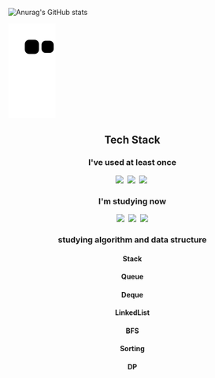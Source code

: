 
![Anurag's GitHub stats](https://github-readme-stats.vercel.app/api?username=LSapee&show_icons=true&theme=radical)
<!-- ![readme용](https://user-images.githubusercontent.com/91775368/165101080-3137860e-4d1f-4ff7-933c-01fe30240a21.png) -->
![snake gif](https://github.com/Lsapee/Lsapee/blob/output/github-contribution-grid-snake.svg)
<h2 align="center">Tech Stack</h2>
<h3 align="center">I've used at least once</h3>
<p align="center">
<img src="https://img.shields.io/badge/Java-orange?style=flat-square&logo=Java&logoColor=white"/></a>&nbsp
<img src="https://img.shields.io/badge/springboot-green?style=flat-square&logo=springboot&logoColor=white"/></a>&nbsp
<img src="https://img.shields.io/badge/MySQL-skyblue?style=flat-square&logo=MySQL&logoColor=white"/></a>&nbsp
</p>
<h3 align="center">I'm studying now</h3>
<p align="center">
<img src="https://img.shields.io/badge/JavaScript-yellow?style=flat-square&logo=JavaScript&logoColor=white"/></a>&nbsp
<img src="https://img.shields.io/badge/C++-00599C?style=flat-square&logo=cplusplus&logoColor=white"/></a>&nbsp
<img src="https://img.shields.io/badge/AWS-333333?style=flat-square&logo=amazonaws&logoColor=white"/></a>
</p>



<h3 align="center">studying algorithm and data structure</h3>
<h4 align="center">Stack</h4>
<h4 align="center">Queue</h4>
<h4 align="center">Deque</h4>
<h4 align="center">LinkedList</h4>
<h4 align="center">BFS</h4>
<h4 align="center">Sorting</h4>
<h4 align="center">DP</h4>
<br/>
<br/>

<!-- ![aws-certified-solutions-architect-associate](https://user-images.githubusercontent.com/91775368/219571477-4647eb98-cae0-4e15-8458-3ebb268c01fe.png)
![aws-certified-developer-associate](https://user-images.githubusercontent.com/91775368/219571487-f39e86cd-0b89-4dca-8ffe-52e0ff9d8818.png) -->

<!--
**LSapee/LSapee** is a ✨ _special_ ✨ repository because its `README.md` (this file) appears on your GitHub profile.

Here are some ideas to get you starte

- 🔭 I’m currently working on ...
- 🌱 I’m currently learning ...
- 👯 I’m looking to collaborate on ...
- 🤔 I’m looking for help with ...
- 💬 Ask me about ...
- 📫 How to reach me: ...
- 😄 Pronouns: ...
- ⚡ Fun fact: ...
-->

